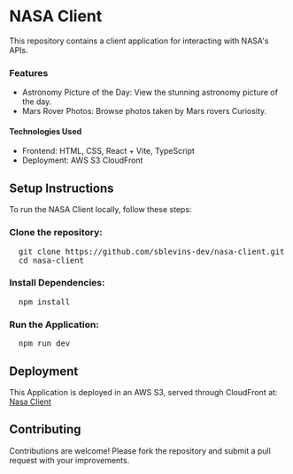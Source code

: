# NASA Client
This repository contains a client application for interacting with NASA's APIs.

### Features
- Astronomy Picture of the Day: View the stunning astronomy picture of the day.
- Mars Rover Photos: Browse photos taken by Mars rovers Curiosity.

#### Technologies Used
- Frontend: HTML, CSS, React + Vite, TypeScript
- Deployment: AWS S3 CloudFront

## Setup Instructions
To run the NASA Client locally, follow these steps:

### Clone the repository:
<pre>
  git clone https://github.com/sblevins-dev/nasa-client.git
  cd nasa-client
</pre>

### Install Dependencies:
<pre>
  npm install
</pre>

### Run the Application:
<pre>
  npm run dev
</pre>

## Deployment
This Application is deployed in an AWS S3, served through CloudFront at: [Nasa Client](https://dxkbo3eyjxklu.cloudfront.net)

## Contributing
Contributions are welcome! Please fork the repository and submit a pull request with your improvements.
